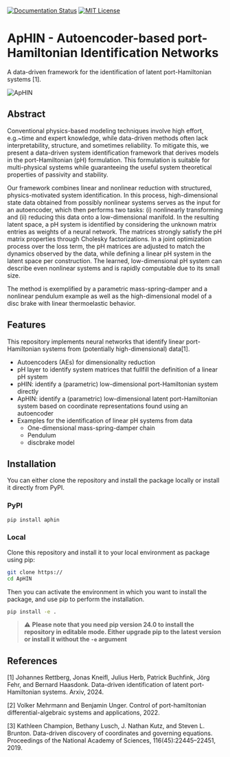 <!-- PROJECT SHIELDS -->

[//]: # ([![arXiv][arxiv-shield]][arxiv-url])

[//]: # ([![DOI][doi-shield]][doi-url])
[![Documentation Status][docs-shield]][docs-url]
[![MIT License][license-shield]][license-url]

# ApHIN - Autoencoder-based port-Hamiltonian Identification Networks
A data-driven framework for the identification of latent port-Hamiltonian systems [1].

![ApHIN](https://github.com/user-attachments/assets/0764f063-ced4-4b8e-af84-a7772c7d5c30)

## Abstract
Conventional physics-based modeling techniques involve high effort, e.g.~time and expert knowledge, while data-driven methods often lack interpretability, structure, and sometimes reliability. To mitigate this, we present a data-driven system identification framework that derives models in the port-Hamiltonian (pH) formulation. 
This formulation is suitable for multi-physical systems while guaranteeing the useful system theoretical properties of passivity and stability. 

Our framework combines linear and nonlinear reduction with structured, physics-motivated system identification. 
In this process, high-dimensional state data obtained from possibly nonlinear systems serves as the input for an autoencoder, which then performs two tasks: (i) nonlinearly transforming and (ii) reducing this data onto a low-dimensional manifold. In the resulting latent space, a pH system is identified by considering the unknown matrix entries as weights of a neural network. The matrices strongly satisfy the pH matrix properties through Cholesky factorizations. In a joint optimization process over the loss term, the pH matrices are adjusted to match the dynamics observed by the data, while defining a linear pH system in the latent space per construction.
The learned, low-dimensional pH system can describe even nonlinear systems and is rapidly computable due to its small size.

The method is exemplified by a parametric mass-spring-damper and a nonlinear pendulum example as well as the high-dimensional model of a disc brake with linear thermoelastic behavior.

## Features
This repository implements neural networks that identify linear port-Hamiltonian systems from (potentially high-dimensional) data[1].
* Autoencoders (AEs) for dimensionality reduction
* pH layer to identify system matrices that fullfill the definition of a linear pH system
* pHIN: identify a (parametric) low-dimensional port-Hamiltonian system directly
* ApHIN: identify a (parametric) low-dimensional latent port-Hamiltonian system based on coordinate representations found using an autoencoder
* Examples for the identification of linear pH systems from data
  * One-dimensional mass-spring-damper chain
  * Pendulum
  * discbrake model
  
## Installation

You can either clone the repository and install the package locally or install it directly from PyPI.

### PyPI

```bash
pip install aphin
```

### Local
Clone this repository and install it to your local environment as package using pip:

```bash
git clone https://
cd ApHIN
```
Then you can activate the environment in which you want to install the package, and use pip to perform the installation.
```bash
pip install -e .
```

> :warning: **Please note that you need pip version 24.0 to install the repository in editable mode. Either upgrade pip to the latest version or install it without the ```-e``` argument**

## References

[1] Johannes Rettberg, Jonas Kneifl, Julius Herb, Patrick Buchfink, Jörg Fehr, and Bernard Haasdonk. Data-driven identification of latent port-Hamiltonian systems. Arxiv, 2024.

[2] Volker Mehrmann and Benjamin Unger. Control of port-hamiltonian differential-algebraic
systems and applications, 2022.

[3] Kathleen Champion, Bethany Lusch, J. Nathan Kutz, and Steven L. Brunton. Data-driven
discovery of coordinates and governing equations. Proceedings of the National Academy of
Sciences, 116(45):22445–22451, 2019.

[license-shield]: https://img.shields.io/github/license/Institute-Eng-and-Comp-Mechanics-UStgt/ApHIN.svg
[license-url]: https://github.com/Institute-Eng-and-Comp-Mechanics-UStgt/ApHIN/blob/main/LICENSE
[doi-shield]: https://zenodo.org/badge/DOI/
[doi-url]: https://doi.org/
[arxiv-shield]: https://img.shields.io/badge/arXiv-
[arxiv-url]: https://doi.org/
[docs-url]: https://Institute-Eng-and-Comp-Mechanics-UStgt.github.io/ApHIN
[docs-shield]: https://img.shields.io/badge/docs-online-blue.svg
